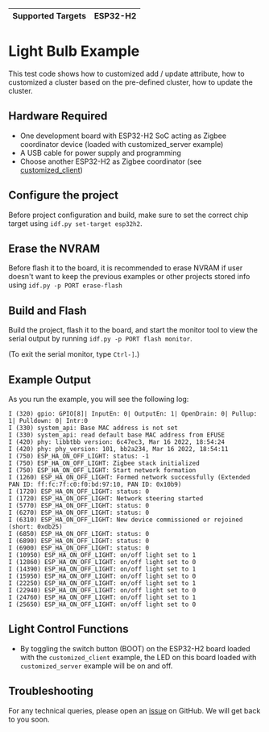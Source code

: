 | Supported Targets | ESP32-H2 |
| ----------------- | -------- |

# Light Bulb Example 

This test code shows how to customized add / update attribute, how to customized a cluster based on the pre-defined cluster, how to update the cluster.

## Hardware Required

* One development board with ESP32-H2 SoC acting as Zigbee coordinator device (loaded with customized_server example)
* A USB cable for power supply and programming
* Choose another ESP32-H2 as Zigbee coordinator (see [customized_client](../customized_client/))

## Configure the project

Before project configuration and build, make sure to set the correct chip target using `idf.py set-target esp32h2`.

## Erase the NVRAM 

Before flash it to the board, it is recommended to erase NVRAM if user doesn't want to keep the previous examples or other projects stored info 
using `idf.py -p PORT erase-flash`

## Build and Flash

Build the project, flash it to the board, and start the monitor tool to view the serial output by running `idf.py -p PORT flash monitor`.

(To exit the serial monitor, type ``Ctrl-]``.)

## Example Output

As you run the example, you will see the following log:

```
I (320) gpio: GPIO[8]| InputEn: 0| OutputEn: 1| OpenDrain: 0| Pullup: 1| Pulldown: 0| Intr:0
I (330) system_api: Base MAC address is not set
I (330) system_api: read default base MAC address from EFUSE
I (420) phy: libbtbb version: 6c47ec3, Mar 16 2022, 18:54:24
I (420) phy: phy_version: 101, bb2a234, Mar 16 2022, 18:54:11
I (750) ESP_HA_ON_OFF_LIGHT: status: -1
I (750) ESP_HA_ON_OFF_LIGHT: Zigbee stack initialized
I (750) ESP_HA_ON_OFF_LIGHT: Start network formation
I (1260) ESP_HA_ON_OFF_LIGHT: Formed network successfully (Extended PAN ID: ff:fc:7f:c0:f0:bd:97:10, PAN ID: 0x10b9)
I (1720) ESP_HA_ON_OFF_LIGHT: status: 0
I (1720) ESP_HA_ON_OFF_LIGHT: Network steering started
I (5770) ESP_HA_ON_OFF_LIGHT: status: 0
I (6270) ESP_HA_ON_OFF_LIGHT: status: 0
I (6310) ESP_HA_ON_OFF_LIGHT: New device commissioned or rejoined (short: 0xdb25)
I (6850) ESP_HA_ON_OFF_LIGHT: status: 0
I (6890) ESP_HA_ON_OFF_LIGHT: status: 0
I (6900) ESP_HA_ON_OFF_LIGHT: status: 0
I (10950) ESP_HA_ON_OFF_LIGHT: on/off light set to 1
I (12860) ESP_HA_ON_OFF_LIGHT: on/off light set to 0
I (14390) ESP_HA_ON_OFF_LIGHT: on/off light set to 1
I (15950) ESP_HA_ON_OFF_LIGHT: on/off light set to 0
I (22250) ESP_HA_ON_OFF_LIGHT: on/off light set to 1
I (22940) ESP_HA_ON_OFF_LIGHT: on/off light set to 0
I (24760) ESP_HA_ON_OFF_LIGHT: on/off light set to 1
I (25650) ESP_HA_ON_OFF_LIGHT: on/off light set to 0
```

## Light Control Functions

 * By toggling the switch button (BOOT) on the ESP32-H2 board loaded with the `customized_client` example, the LED on this board loaded with `customized_server` example will be on and off.

## Troubleshooting

For any technical queries, please open an [issue](https://github.com/espressif/esp-zigbee-sdk/issues) on GitHub. We will get back to you soon.
